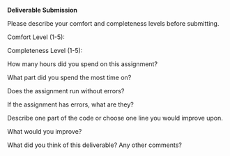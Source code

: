 **Deliverable Submission**

Please describe your comfort and completeness levels before submitting.

Comfort Level (1-5): 

Completeness Level (1-5):

How many hours did you spend on this assignment?

What part did you spend the most time on?

Does the assignment run without errors?

If the assignment has errors, what are they?

Describe one part of the code or choose one line you would improve upon.

What would you improve?

What did you think of this deliverable? Any other comments?
